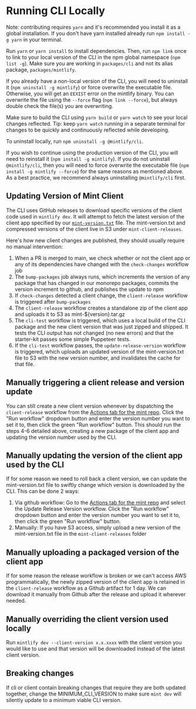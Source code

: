 # Running CLI Locally

Note: contributing requires `yarn` and it's recommended you install it as a global installation. If you don't have yarn installed already run `npm install -g yarn` in your terminal.

Run `yarn` or `yarn install` to install dependencies. Then, run `npm link` once to link to your local version of the CLI in the npm global namespace (`npm list -g`). Make sure you are working in `packages/cli` and not its alias package, `packages/mintlify`.

If you already have a non-local version of the CLI, you will need to uninstall it (`npm uninstall -g mintlify`) or force overwrite the executable file. Otherwise, you will get an `EEXIST` error on the mintlify binary. You can overwrite the file using the `--force` flag (`npm link --force`), but always double check the file(s) you are overwriting.

Make sure to build the CLI using `yarn build` or `yarn watch` to see your local changes reflected. Tip: keep `yarn watch` running in a separate terminal for changes to be quickly and continuously reflected while developing.

To uninstall locally, run `npm uninstall -g @mintlify/cli`.

If you wish to continue using the production version of the CLI, you will need to reinstall it (`npm install -g mintlify`). If you do not uninstall `@mintlify/cli`, then you will need to force overwrite the executable file (`npm install -g mintlify --force`) for the same reasons as mentioned above. As a best practice, we recommend always uninstalling `@mintlify/cli` first.

## Updating Version of Mint Client

The CLI uses GitHub releases to download specific versions of the client code used in `mintlify dev`. It will attempt to fetch the latest version of the client app specified by our [`mint-version.txt`](https://d1ctpt7j8wusba.cloudfront.net/mint-version.txt) file. The mint-version.txt and compressed versions of the client live in S3 under `mint-client-releases`.

Here's how new client changes are published, they should usually require no manual intervention:

1. When a PR is merged to main, we check whether or not the client app or any of its dependencies have changed with the `check-changes` workflow job
2. The `bump-packages` job always runs, which increments the version of any package that has changed in our monorepo packages, commits the version increment to github, and publishes the update to npm
3. If `check-changes` detected a client change, the `client-release` workflow is triggered after `bump-packages`
4. The `client-release` workflow creates a standalone zip of the client app and uploads it to S3 as mint-${version}.tar.gz
5. The `cli-test` workflow is triggered, which uses a local build of the CLI package and the new client version that was just zipped and shipped. It tests the CLI output has not changed (no new errors) and that the starter-kit passes some simple Puppeteer tests.
6. If the `cli-test` workflow passes, the `update-release-version` workflow is triggered, which uploads an updated version of the mint-version.txt file to S3 with the new version number, and invalidates the cache for that file.

## Manually triggering a client release and version update

You can still create a new client version whenever by dispatching the `client-release` workflow from the [Actions tab for the mint repo](https://github.com/mintlify/mint/actions). Click the "Run workflow" dropdown button and enter the version number you want to set it to, then click the green "Run workflow" button. This should run the steps 4-6 detailed above, creating a new package of the client app and updating the version number used by the CLI.

## Manually updating the version of the client app used by the CLI

If for some reason we need to roll back a client version, we can update the mint-version.txt file to swiftly change which version is downloaded by the CLI. This can be done 2 ways:

1. Via github workflow: Go to the [Actions tab for the mint repo](https://github.com/mintlify/mint/actions) and select the Update Release Version workflow. Click the "Run workflow" dropdown button and enter the version number you want to set it to, then click the green "Run workflow" button.
2. Manually: If you have S3 access, simply upload a new version of the mint-version.txt file in the `mint-client-releases` folder

## Manually uploading a packaged version of the client app

If for some reason the release workflow is broken or we can't access AWS programmatically, the newly zipped version of the client app is retained in the `client-release` workflow as a Github artifact for 1 day. We can download it manually from Github after the release and upload it wherever needed.

## Manually overriding the client version used locally

Run `mintlify dev --client-version x.x.xxxx` with the client version you would like to use and that version will be downloaded instead of the latest client version.

## Breaking changes

If cli or client contain breaking changes that require they are both updated together, change the MINIMUM_CLI_VERSION to make sure `mint dev` will silently update to a minimum viable CLI version.
